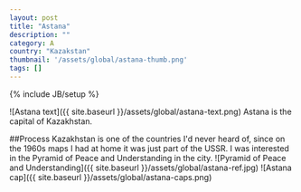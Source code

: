```yaml
---
layout: post
title: "Astana"
description: ""
category: A
country: "Kazakstan"
thumbnail: '/assets/global/astana-thumb.png'
tags: []
---
```

{% include JB/setup %}

![Astana text]({{ site.baseurl }}/assets/global/astana-text.png)
Astana is the capital of Kazakhstan.

##Process
Kazakhstan is one of the countries I'd never heard of, since on the 1960s maps I had at home it was just part of the USSR.
I was interested in the Pyramid of Peace and Understanding in the city.
![Pyramid of Peace and Understanding]({{ site.baseurl }}/assets/global/astana-ref.jpg)
![Astana cap]({{ site.baseurl }}/assets/global/astana-caps.png)